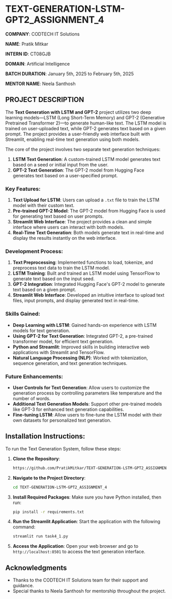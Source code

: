 # TEXT-GENERATION-LSTM-GPT2_ASSIGNMENT_4


**COMPANY**: CODTECH IT Solutions

**NAME**: Pratik Mitkar

**INTERN ID**: CT08GJB

**DOMAIN**: Artificial Intelligence

**BATCH DURATION**: January 5th, 2025 to February 5th, 2025

**MENTOR NAME**: Neela Santhosh

## PROJECT DESCRIPTION

The **Text Generation with LSTM and GPT-2** project utilizes two deep learning models—LSTM (Long Short-Term Memory) and GPT-2 (Generative Pretrained Transformer 2)—to generate human-like text. The LSTM model is trained on user-uploaded text, while GPT-2 generates text based on a given prompt. The project provides a user-friendly web interface built with Streamlit, enabling real-time text generation using both models.

The core of the project involves two separate text generation techniques:
1. **LSTM Text Generation**: A custom-trained LSTM model generates text based on a seed or initial input from the user.
2. **GPT-2 Text Generation**: The GPT-2 model from Hugging Face generates text based on a user-specified prompt.

### Key Features:
1. **Text Upload for LSTM**: Users can upload a `.txt` file to train the LSTM model with their custom text.
2. **Pre-trained GPT-2 Model**: The GPT-2 model from Hugging Face is used for generating text based on user prompts.
3. **Streamlit Web Interface**: The project provides a clean and simple interface where users can interact with both models.
4. **Real-Time Text Generation**: Both models generate text in real-time and display the results instantly on the web interface.

### Development Process:
1. **Text Preprocessing**: Implemented functions to load, tokenize, and preprocess text data to train the LSTM model.
2. **LSTM Training**: Built and trained an LSTM model using TensorFlow to generate text based on the input seed.
3. **GPT-2 Integration**: Integrated Hugging Face's GPT-2 model to generate text based on a given prompt.
4. **Streamlit Web Interface**: Developed an intuitive interface to upload text files, input prompts, and display generated text in real-time.

### Skills Gained:
- **Deep Learning with LSTM**: Gained hands-on experience with LSTM models for text generation.
- **Using GPT-2 for Text Generation**: Integrated GPT-2, a pre-trained transformer model, for efficient text generation.
- **Python and Streamlit**: Improved skills in building interactive web applications with Streamlit and TensorFlow.
- **Natural Language Processing (NLP)**: Worked with tokenization, sequence generation, and text generation techniques.

### Future Enhancements:
- **User Controls for Text Generation**: Allow users to customize the generation process by controlling parameters like temperature and the number of words.
- **Additional Text Generation Models**: Support other pre-trained models like GPT-3 for enhanced text generation capabilities.
- **Fine-tuning LSTM**: Allow users to fine-tune the LSTM model with their own datasets for personalized text generation.

## Installation Instructions:

To run the Text Generation System, follow these steps:

1. **Clone the Repository**:
   ```bash
   https://github.com/PratikMitkar/TEXT-GENERATION-LSTM-GPT2_ASSIGNMENT_4.git
   ```

2. **Navigate to the Project Directory**:
   ```bash
   cd TEXT-GENERATION-LSTM-GPT2_ASSIGNMENT_4
   ```

3. **Install Required Packages**:
   Make sure you have Python installed, then run:
   ```bash
   pip install -r requirements.txt
   ```

4. **Run the Streamlit Application**:
   Start the application with the following command:
   ```bash
   streamlit run task4_1.py
   ```

5. **Access the Application**:
   Open your web browser and go to `http://localhost:8501` to access the text generation interface.


## Acknowledgments

- Thanks to the CODTECH IT Solutions team for their support and guidance.
- Special thanks to Neela Santhosh for mentorship throughout the project.
